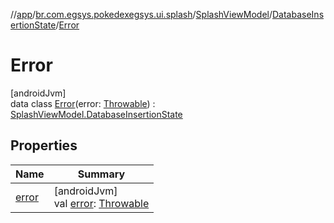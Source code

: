 //[app](../../../../../index.md)/[br.com.egsys.pokedexegsys.ui.splash](../../../index.md)/[SplashViewModel](../../index.md)/[DatabaseInsertionState](../index.md)/[Error](index.md)

# Error

[androidJvm]\
data class [Error](index.md)(error: [Throwable](https://kotlinlang.org/api/latest/jvm/stdlib/kotlin/-throwable/index.html)) : [SplashViewModel.DatabaseInsertionState](../index.md)

## Properties

| Name | Summary |
|---|---|
| [error](error.md) | [androidJvm]<br>val [error](error.md): [Throwable](https://kotlinlang.org/api/latest/jvm/stdlib/kotlin/-throwable/index.html) |
